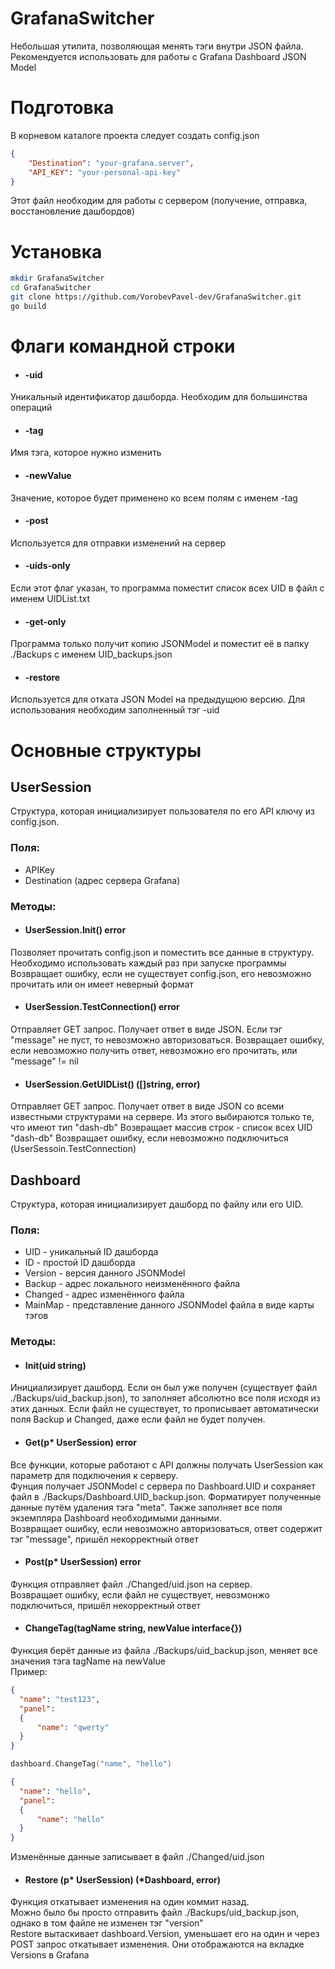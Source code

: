 # GrafanaSwitcher
Небольшая утилита, позволяющая менять тэги внутри JSON файла. Рекомендуется использовать для работы с Grafana Dashboard JSON Model
# Подготовка
В корневом каталоге проекта следует создать config.json

```json
{
    "Destination": "your-grafana.server",
    "API_KEY": "your-personal-api-key"
}
```
Этот файл необходим для работы с сервером (получение, отправка, восстановление дашбордов)

# Установка
```bash
mkdir GrafanaSwitсher
cd GrafanaSwitcher
git clone https://github.com/VorobevPavel-dev/GrafanaSwitcher.git
go build
```

# Флаги командной строки
  - #### -uid
  Уникальный идентификатор дашборда. Необходим для большинства операций
  - #### -tag
  Имя тэга, которое нужно изменить
  - #### -newValue
  Значение, которое будет применено ко всем полям с именем -tag
  - #### -post
  Используется для отправки изменений на сервер
  - #### -uids-only
  Если этот флаг указан, то программа поместит список всех UID в файл с именем UIDList.txt
  - #### -get-only
  Программа только получит копию JSONModel и поместит её в папку ./Backups с именем UID_backups.json
  - #### -restore  
  Используется для отката JSON Model на предыдущюю версию. Для использования необходим заполненный тэг -uid

# Основные структуры
  ## UserSession
  Структура, которая инициализирует пользователя по его API ключу из config.json.
  ### Поля: 
  - APIKey
  - Destination (адрес сервера Grafana)  
  ### Методы:
  - #### UserSession.Init() error
   Позволяет прочитать config.json и поместить все данные в структуру. Необходимо использовать каждый раз при запуске программы
   Возвращает ошибку, если не существует config.json, его невозможно прочитать или он имеет неверный формат
  - #### UserSession.TestConnection() error
   Отправляет GET запрос. Получает ответ в виде JSON. Если тэг "message" не пуст, то невозможно авторизоваться.
   Возвращает ошибку, если невозможно получить ответ, невозможно его прочитать, или "message" != nil
  -  #### UserSession.GetUIDList() ([]string, error) 
   Отправляет GET запрос. Получает ответ в виде JSON со всеми известными структурами на сервере. Из этого выбираются только те, что имеют тип "dash-db"
   Возвращает массив строк - список всех UID "dash-db"
   Возвращает ошибку, если невозможно подключиться (UserSessoin.TestConnection)
   
 ## Dashboard
  Структура, которая инициализирует дашборд по файлу или его UID.
  ### Поля:
  - UID - уникальный ID дашборда
  - ID - простой ID дашборда
  - Version - версия данного JSONModel
  - Backup - адрес локального неизменённого файла
  - Changed - адрес изменённого файла
  - MainMap - представление данного JSONModel файла в виде карты тэгов
  ### Методы:
  - #### Init(uid string)
  Инициализирует дашборд. Если он был уже получен (существует файл ./Backups/uid_backup.json), то заполняет  абсолютно все поля исходя из этих данных.
  Если файл не существует, то прописывает автоматически поля Backup и Changed, даже если файл не будет получен.
  - #### Get(p* UserSession) error
  Все функции, которые работают с API должны получать UserSession как параметр для подключения к серверу.  
  Фунция получает JSONModel с сервера по Dashboard.UID и сохраняет файл в ./Backups/Dashboard.UID_backup.json. Форматирует полученные данные путём удаления тэга "meta". Также заполняет все поля экземпляра Dashboard необходимыми данными.  
  Возвращает ошибку, если невозможно авторизоваться, ответ содержит тэг "message", пришёл некорректный ответ
  - #### Post(p* UserSession) error
  Функция отправляет файл ./Changed/uid.json на сервер.  
  Возвращает ошибку, если файл не существует, невозмонжо подключиться, пришёл некорректный ответ
  - #### ChangeTag(tagName string, newValue interface{})
  Функция берёт данные из файла ./Backups/uid_backup.json, меняет все значения тэга tagName на newValue  
  Пример:  
  ```json
  {
    "name": "test123",
    "panel":
    {
        "name": "qwerty"
    }
  }
  ```
  ```go
  dashboard.ChangeTag("name", "hello")
  ```
  ```json
  {
    "name": "hello",
    "panel":
    {
        "name": "hello"
    }
  }
  ```
  Изменённые данные записывает в файл ./Changed/uid.json
  - #### Restore (p* UserSession) (*Dashboard, error)
  Функция откатывает изменения на один коммит назад.  
  Можно было бы просто отправить файл ./Backups/uid_backup.json, однако в том файле не изменен тэг "version"  
  Restore вытаскивает dashboard.Version, уменьшает его на один и через POST запрос откатывает изменения. Они отображаются на вкладке Versions в Grafana
  
